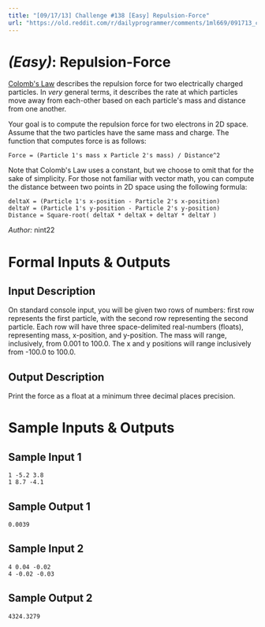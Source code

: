 ```yaml
---
title: "[09/17/13] Challenge #138 [Easy] Repulsion-Force"
url: "https://old.reddit.com/r/dailyprogrammer/comments/1ml669/091713_challenge_138_easy_repulsionforce/"
---
```


# [](#EasyIcon) *(Easy)*: Repulsion-Force

[Colomb's Law](http://en.wikipedia.org/wiki/Coulomb%27s_law) describes the repulsion force for two electrically charged particles. In *very* general terms, it describes the rate at which particles move away from each-other based on each particle's mass and distance from one another.

Your goal is to compute the repulsion force for two electrons in 2D space. Assume that the two particles have the same mass and charge. The function that computes force is as follows:

    Force = (Particle 1's mass x Particle 2's mass) / Distance^2

Note that Colomb's Law uses a constant, but we choose to omit that for the sake of simplicity. For those not familiar with vector math, you can compute the distance between two points in 2D space using the following formula:

    deltaX = (Particle 1's x-position - Particle 2's x-position)
    deltaY = (Particle 1's y-position - Particle 2's y-position)
    Distance = Square-root( deltaX * deltaX + deltaY * deltaY )

*Author:* nint22

# Formal Inputs & Outputs
## Input Description

On standard console input, you will be given two rows of numbers: first row represents the first particle, with the second row representing the second particle. Each row will have three space-delimited real-numbers (floats), representing mass, x-position, and y-position. The mass will range, inclusively, from 0.001 to 100.0. The x and y positions will range inclusively from -100.0 to 100.0.

## Output Description

Print the force as a float at a minimum three decimal places precision.

# Sample Inputs & Outputs
## Sample Input 1

    1 -5.2 3.8
    1 8.7 -4.1

## Sample Output 1
    
    0.0039
    
## Sample Input 2

    4 0.04 -0.02
    4 -0.02 -0.03

## Sample Output 2

    4324.3279
